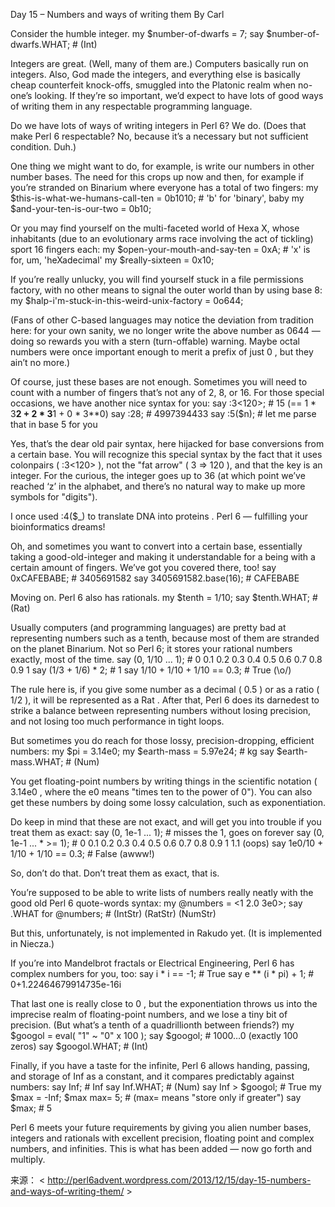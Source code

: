 Day 15 – Numbers and ways of writing them By   Carl


Consider the humble integer.
my $number-of-dwarfs = 7;
say $number-of-dwarfs.WHAT;   # (Int)

Integers are great. (Well, many of them are.) Computers basically run on integers. Also, God made the integers, and everything else is basically cheap counterfeit knock-offs, smuggled into the Platonic realm when no-one’s looking. If they’re so important, we’d expect to have lots of good ways of writing them in any respectable programming language.

Do we have lots of ways of writing integers in Perl 6? We do. (Does that make Perl 6 respectable? No, because it’s a necessary but not sufficient condition. Duh.)

One thing we might want to do, for example, is write our numbers in other number bases. The need for this crops up now and then, for example if you’re stranded on Binarium where everyone has a total of two fingers:
my $this-is-what-we-humans-call-ten = 0b1010;   # 'b' for 'binary', baby
my $and-your-ten-is-our-two = 0b10;

Or you may find yourself on the multi-faceted world of Hexa X, whose inhabitants (due to an evolutionary arms race involving the act of tickling) sport 16 fingers each:
my $open-your-mouth-and-say-ten = 0xA;    # 'x' is for, um, 'heXadecimal'
my $really-sixteen = 0x10;

If you’re really unlucky, you will find yourself stuck in a file permissions factory, with no other means to signal the outer world than by using base 8:
my $halp-i'm-stuck-in-this-weird-unix-factory = 0o644;

(Fans of other C-based languages may notice the deviation from tradition here: for your own sanity, we no longer write the above number as  0644  — doing so rewards you with a stern (turn-offable) warning. Maybe octal numbers were once important enough to merit a prefix of just  0 , but they ain’t no more.)

Of course, just these bases are not enough. Sometimes you will need to count with a number of fingers that’s not any of 2, 8, or 16. For those special occasions, we have another nice syntax for you:
say :3<120>;       # 15 (== 1 * 3**2 + 2 * 3**1 + 0 * 3**0)
say :28<aaaargh>;  # 4997394433
say :5($n);        # let me parse that in base 5 for you

Yes, that’s the dear old pair syntax, here hijacked for base conversions  from  a certain base. You will recognize this special syntax by the fact that it uses colonpairs ( :3<120> ), not the "fat arrow" ( 3 => 120 ), and that the key is an integer. For the curious, the integer goes up to 36 (at which point we’ve reached ‘z’ in the alphabet, and there’s no natural way to make up more symbols for "digits").

I once used  :4($_)  to  translate DNA into proteins . Perl 6 — fulfilling your bioinformatics dreams!

Oh, and sometimes you want to convert  into  a certain base, essentially taking a good-old-integer and making it understandable for a being with a certain amount of fingers. We’ve got you covered there, too!
say 0xCAFEBABE;            # 3405691582
say 3405691582.base(16);   # CAFEBABE

Moving on. Perl 6 also has rationals.
my $tenth = 1/10;
say $tenth.WHAT;   # (Rat)

Usually computers (and programming languages) are pretty bad at representing numbers such as a tenth, because most of them are stranded on the planet Binarium. Not so Perl 6; it stores your rational numbers exactly, most of the time.
say (0, 1/10 ... 1);            # 0 0.1 0.2 0.3 0.4 0.5 0.6 0.7 0.8 0.9 1
say (1/3 + 1/6) * 2;            # 1
say 1/10 + 1/10 + 1/10 == 0.3;  # True (\o/)

The rule here is, if you give some number as a decimal ( 0.5 ) or as a ratio ( 1/2 ), it will be represented as a  Rat . After that, Perl 6 does its darnedest to strike a balance between representing numbers without losing precision, and not losing too much performance in tight loops.

But sometimes you do reach for those lossy, precision-dropping, efficient numbers:
my $pi = 3.14e0;
my $earth-mass = 5.97e24;  # kg
say $earth-mass.WHAT;      # (Num)

You get floating-point numbers by writing things in the scientific notation ( 3.14e0 , where the  e0  means "times ten to the power of 0"). You can also get these numbers by doing some lossy calculation, such as exponentiation.

Do keep in mind that these are  not  exact, and will get you into trouble if you treat them as exact:
say (0, 1e-1 ... 1);             # misses the 1, goes on forever
say (0, 1e-1 ... * >= 1);        # 0 0.1 0.2 0.3 0.4 0.5 0.6 0.7 0.8 0.9 1 1.1 (oops)
say 1e0/10 + 1/10 + 1/10 == 0.3; # False (awww!)

So, don’t do that. Don’t treat them as exact, that is.

You’re  supposed  to be able to write lists of numbers really neatly with the good old Perl 6 quote-words syntax:
my @numbers = <1 2.0 3e0>;
say .WHAT for @numbers;          # (IntStr) (RatStr) (NumStr)

But this, unfortunately, is not implemented in Rakudo yet. (It is implemented in Niecza.)

If you’re into Mandelbrot fractals or Electrical Engineering, Perl 6 has complex numbers for you, too:
say i * i == -1;            # True
say e ** (i * pi) + 1;      # 0+1.22464679914735e-16i

That last one is  really close to 0 , but the exponentiation throws us into the imprecise realm of floating-point numbers, and we lose a tiny bit of precision. (But what’s a tenth of a quadrillionth between friends?)
my $googol = eval( "1" ~ "0" x 100 );
say $googol;                            # 1000…0 (exactly 100 zeros)
say $googol.WHAT;                       # (Int)

Finally, if you have a taste for the infinite, Perl 6 allows handing, passing, and storage of  Inf  as a constant, and it compares predictably against numbers:
say Inf;              # Inf
say Inf.WHAT;         # (Num)
say Inf > $googol;    # True
my $max = -Inf;
$max max= 5;          # (max= means "store only if greater")
say $max;             # 5

Perl 6 meets your future requirements by giving you alien number bases, integers and rationals with excellent precision, floating point and complex numbers, and infinities. This is what has been added — now go forth and multiply.

来源： < http://perl6advent.wordpress.com/2013/12/15/day-15-numbers-and-ways-of-writing-them/ >  